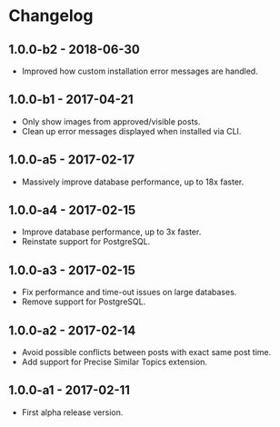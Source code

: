# Changelog

## 1.0.0-b2 - 2018-06-30

- Improved how custom installation error messages are handled.

## 1.0.0-b1 - 2017-04-21

- Only show images from approved/visible posts.
- Clean up error messages displayed when installed via CLI.

## 1.0.0-a5 - 2017-02-17

- Massively improve database performance, up to 18x faster.

## 1.0.0-a4 - 2017-02-15

- Improve database performance, up to 3x faster.
- Reinstate support for PostgreSQL.

## 1.0.0-a3 - 2017-02-15

- Fix performance and time-out issues on large databases.
- Remove support for PostgreSQL.

## 1.0.0-a2 - 2017-02-14

- Avoid possible conflicts between posts with exact same post time.
- Add support for Precise Similar Topics extension.

## 1.0.0-a1 - 2017-02-11

- First alpha release version.
